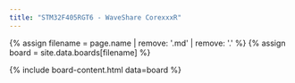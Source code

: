 ```yaml
---
title: "STM32F405RGT6 - WaveShare CorexxxR"
---
```


{% assign filename = page.name | remove: '.md' | remove: '.' %}
{% assign board = site.data.boards[filename] %}

{% include board-content.html data=board %}
